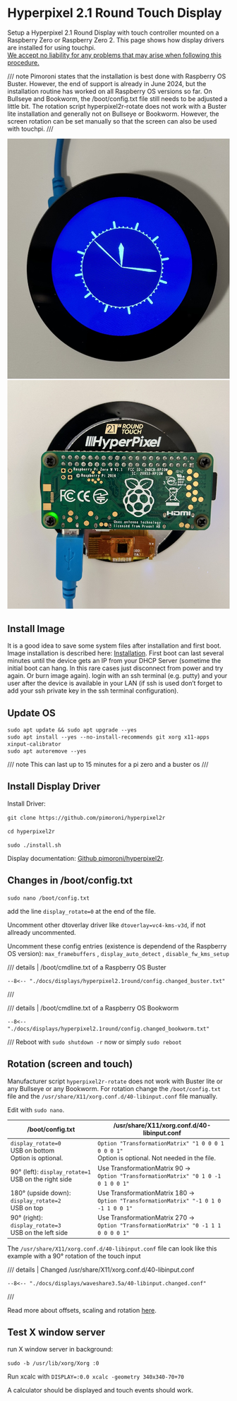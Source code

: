 # Hyperpixel 2.1 Round Touch Display 

Setup a Hyperpixel 2.1 Round Display with touch controller mounted on a Raspberry Zero or Raspberry Zero 2.
This page shows how display drivers are installed for using touchpi.<br>
<ins>We accept no liability for any problems that may arise when following this procedure.</ins>

/// note
Pimoroni states that the installation is best done with Raspberry OS Buster. 
However, the end of support is already in June 2024, but the installation routine has worked on all Raspberry OS versions so far. 
On Bullseye and Bookworm, the /boot/config.txt file still needs to be adjusted a little bit. 
The rotation script hyperpixel2r-rotate does not work with a Buster lite installation and generally not on Bullseye or Bookworm. 
However, the screen rotation can be set manually so that the screen can also be used with touchpi.
///

![touchpi @ hyperpixel 2.1 round display with RaSPI Zero ](../../img/PiZero_Hyperpixel2.1R_1.jpg)
![touchpi @ hyperpixel 2.1 round display with RaSPI Zero ](../../img/PiZero_Hyperpixel2.1R_2.jpg)

## Install Image
It is a good idea to save some system files after installation and first boot. 
Image installation is described here: [Installation](../../index.md#install).
First boot can last several minutes until the device gets an IP from your DHCP Server (sometime the initial boot can hang. 
In this rare cases just disconnect from power and try again. Or burn image again).
login with an ssh terminal (e.g. putty) and your user after the device is available in your LAN 
(if ssh is used don’t forget to add your ssh private key in the ssh terminal configuration).

## Update OS

```
sudo apt update && sudo apt upgrade --yes
sudo apt install --yes --no-install-recommends git xorg x11-apps xinput-calibrator
sudo apt autoremove --yes
```
/// note
This can last up to 15 minutes for a pi zero and a buster os
///

## Install Display Driver

Install Driver: 

`git clone https://github.com/pimoroni/hyperpixel2r`

`cd hyperpixel2r`

`sudo ./install.sh`

Display documentation: [Github pimoroni/hyperpixel2r](https://github.com/pimoroni/hyperpixel2r).

## Changes in /boot/config.txt

`sudo nano /boot/config.txt`

add the line `display_rotate=0` at the end of the file.

Uncomment other dtoverlay driver like `dtoverlay=vc4-kms-v3d`, if not allready uncommented.

Uncomment these config entries (existence is dependend of the Raspberry OS version):  `max_framebuffers` , `display_auto_detect` , `disable_fw_kms_setup`


/// details | /boot/cmdline.txt of a Raspberry OS Buster
```
--8<-- "./docs/displays/hyperpixel2.1round/config.changed_buster.txt"
```
///

/// details | /boot/cmdline.txt of a Raspberry OS Bookworm
```
--8<-- "./docs/displays/hyperpixel2.1round/config.changed_bookworm.txt"
```
///
Reboot with `sudo shutdown -r` now or simply `sudo reboot`

## Rotation (screen and touch)

Manufacturer script `hyperpixel2r-rotate` does not work with Buster lite or any Bullseye or any Bookworm. 
For rotation change the `/boot/config.txt` file and the `/usr/share/X11/xorg.conf.d/40-libinput.conf` file manually.

Edit with `sudo nano`.

| /boot/config.txt                                           | /usr/share/X11/xorg.conf.d/40-libinput.conf                                                        |
|------------------------------------------------------------|----------------------------------------------------------------------------------------------------|
| `display_rotate=0`<br>USB on bottom<br>Option is optional. | `Option "TransformationMatrix" "1 0 0 0 1 0 0 0 1"`<br>Option is optional. Not needed in the file. |
| 90° (left): `display_rotate=1`<br>USB on the right side    | Use TransformationMatrix 90 -><br>`Option "TransformationMatrix" "0 1 0 -1 0 1 0 0 1"`             |                               
| 180° (upside down):  `display_rotate=2`<br>USB on top      | Use TransformationMatrix 180 -><br>`Option "TransformationMatrix" "-1 0 1 0 -1 1 0 0 1"`           |
| 90° (right): `display_rotate=3`<br>USB on the left side    | Use TransformationMatrix 270 -><br>`Option "TransformationMatrix" "0 -1 1 1 0 0 0 0 1"`            |

The `/usr/share/X11/xorg.conf.d/40-libinput.conf` file can look like this example with a 90° rotation of the touch input

/// details | Changed /usr/share/X11/xorg.conf.d/40-libinput.conf 
``` linenums="1"  hl_lines="43"
--8<-- "./docs/displays/waveshare3.5a/40-libinput.changed.conf"
```
///

Read more about offsets, scaling and rotation [here](../../tips/rotation.md).

## Test X window server

run X window server in background:

`sudo -b /usr/lib/xorg/Xorg :0`

Run xcalc with `DISPLAY=:0.0 xcalc -geometry 340x340-70+70`

A calculator should be displayed and touch events should work.